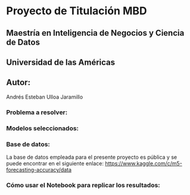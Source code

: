 # **Proyecto de Titulación MBD**
## **Maestría en Inteligencia de Negocios y Ciencia de Datos**
## **Universidad de las Américas**
## **Autor:** 
Andrés Esteban Ulloa Jaramillo

### Problema a resolver:

### Modelos seleccionados:

### Base de datos:
La base de datos empleada para el presente proyecto es pública y se puede encontrar en el siguiente enlace:
https://www.kaggle.com/c/m5-forecasting-accuracy/data 

### Cómo usar el Notebook para replicar los resultados:
